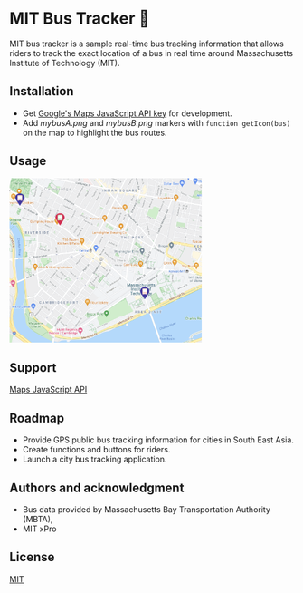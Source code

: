 # MIT Bus Tracker 🚌

MIT bus tracker is a  sample real-time bus tracking information that allows riders to track the exact location of a bus in real time around Massachusetts Institute of Technology (MIT).

## Installation
- Get [Google's Maps JavaScript API key](https://developers.google.com/maps/documentation/javascript/get-api-key) for development.
- Add *mybusA.png* and *mybusB.png* markers with `function getIcon(bus)` on the map to highlight the bus routes.

## Usage 
<img src = 'example.png' width="340" height="290"> 

## Support
[Maps JavaScript API](https://developers.google.com/maps/support/?hl=en_G)

## Roadmap
- Provide GPS public bus tracking information for cities in South East Asia.
- Create functions and buttons for riders.
- Launch a city bus tracking application.

## Authors and acknowledgment
- Bus data provided by Massachusetts Bay Transportation Authority (MBTA),
- MIT xPro

## License
[MIT](https://github.com/anyapages/bus-tracker/blob/main/LICENSE)

